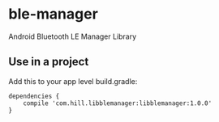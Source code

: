# ble-manager
Android Bluetooth LE Manager Library

## Use in a project

Add this to your app level build.gradle:
```
dependencies {
    compile 'com.hill.libblemanager:libblemanager:1.0.0'
}
```
